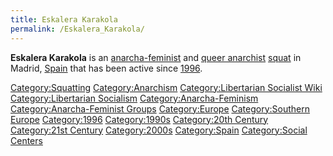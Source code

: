 ```yaml
---
title: Eskalera Karakola
permalink: /Eskalera_Karakola/
---
```


**Eskalera Karakola** is an
[anarcha-feminist](Anarcha-Feminism.md "wikilink") and [queer
anarchist](Queer_Anarchism.md "wikilink")
[squat](List_of_Squats.md "wikilink") in Madrid, [Spain](Spain.md "wikilink")
that has been active since
[1996](Timeline_of_Libertarian_Socialism_in_Southern_Europe.md "wikilink").

[Category:Squatting](Category:Squatting.md "wikilink")
[Category:Anarchism](Category:Anarchism.md "wikilink")
[Category:Libertarian Socialist
Wiki](Category:Libertarian_Socialist_Wiki.md "wikilink")
[Category:Libertarian
Socialism](Category:Libertarian_Socialism.md "wikilink")
[Category:Anarcha-Feminism](Category:Anarcha-Feminism.md "wikilink")
[Category:Anarcha-Feminist
Groups](Category:Anarcha-Feminist_Groups.md "wikilink")
[Category:Europe](Category:Europe.md "wikilink") [Category:Southern
Europe](Category:Southern_Europe.md "wikilink")
[Category:1996](Category:1996.md "wikilink")
[Category:1990s](Category:1990s.md "wikilink") [Category:20th
Century](Category:20th_Century.md "wikilink") [Category:21st
Century](Category:21st_Century.md "wikilink")
[Category:2000s](Category:2000s.md "wikilink")
[Category:Spain](Category:Spain.md "wikilink") [Category:Social
Centers](Category:Social_Centers.md "wikilink")
